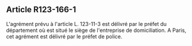 Article R123-166-1
----
L'agrément prévu à l'article L. 123-11-3 est délivré par le préfet du
département où est situé le siège de l'entreprise de domiciliation. A Paris, cet
agrément est délivré par le préfet de police.
